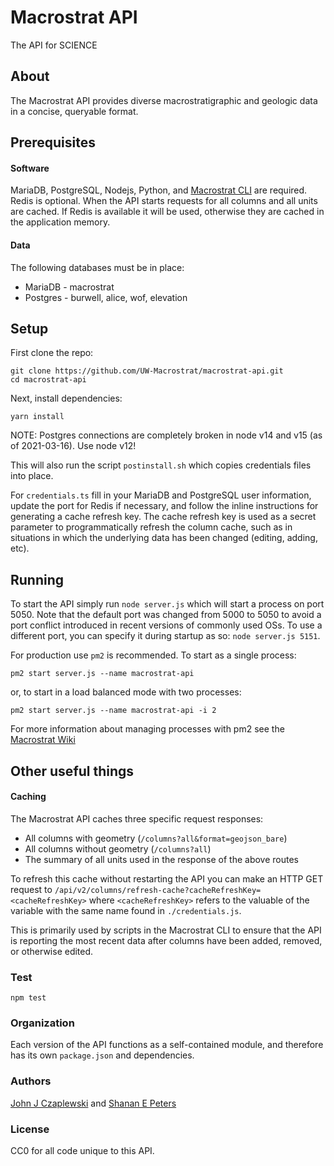 # Macrostrat API

The API for SCIENCE

## About

The Macrostrat API provides diverse macrostratigraphic and geologic data in a
concise, queryable format.

## Prerequisites

#### Software

MariaDB, PostgreSQL, Nodejs, Python, and
[Macrostrat CLI](https://github.com/UW-Macrostrat/utils) are required. Redis is
optional. When the API starts requests for all columns and all units are cached.
If Redis is available it will be used, otherwise they are cached in the
application memory.

#### Data

The following databases must be in place:

- MariaDB - macrostrat
- Postgres - burwell, alice, wof, elevation

## Setup

First clone the repo:

```
git clone https://github.com/UW-Macrostrat/macrostrat-api.git
cd macrostrat-api
```

Next, install dependencies:

```
yarn install
```

NOTE: Postgres connections are completely broken in node v14 and v15 (as of
2021-03-16). Use node v12!

This will also run the script `postinstall.sh` which copies credentials files
into place.

For `credentials.ts` fill in your MariaDB and PostgreSQL user information,
update the port for Redis if necessary, and follow the inline instructions for
generating a cache refresh key. The cache refresh key is used as a secret
parameter to programmatically refresh the column cache, such as in situations in
which the underlying data has been changed (editing, adding, etc).

## Running

To start the API simply run `node server.js` which will start a process on
port 5050. Note that the default port was changed from 5000 to 5050 to avoid a
port conflict introduced in recent versions of commonly used OSs. To use a
different port, you can specify it during startup as so: `node server.js 5151`.

For production use `pm2` is recommended. To start as a single process:

```
pm2 start server.js --name macrostrat-api
```

or, to start in a load balanced mode with two processes:

```
pm2 start server.js --name macrostrat-api -i 2
```

For more information about managing processes with pm2 see the
[Macrostrat Wiki](https://github.com/UW-Macrostrat/lab/wiki/Nodejs-based-application-management)

## Other useful things

#### Caching

The Macrostrat API caches three specific request responses:

- All columns with geometry (`/columns?all&format=geojson_bare`)
- All columns without geometry (`/columns?all`)
- The summary of all units used in the response of the above routes

To refresh this cache without restarting the API you can make an HTTP GET
request to `/api/v2/columns/refresh-cache?cacheRefreshKey=<cacheRefreshKey>`
where `<cacheRefreshKey>` refers to the valuable of the variable with the same
name found in `./credentials.js`.

This is primarily used by scripts in the Macrostrat CLI to ensure that the API
is reporting the most recent data after columns have been added, removed, or
otherwise edited.

### Test

```
npm test
```

### Organization

Each version of the API functions as a self-contained module, and therefore has
its own `package.json` and dependencies.

### Authors

[John J Czaplewski](https://github.com/jczaplew) and
[Shanan E Peters](http://strata.geoglogy.wisc.edu)

### License

CC0 for all code unique to this API.
